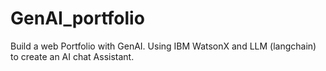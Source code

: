 # GenAI_portfolio
Build a web Portfolio with GenAI. Using IBM WatsonX and LLM (langchain) to create an AI chat Assistant.
